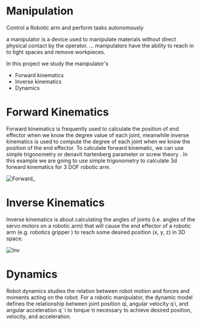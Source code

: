 # Manipulation 
Control a Robotic arm and perform tasks autonomously


 a manipulator is a device used to manipulate materials without direct physical contact by the operator. ... manipulators have the ability to reach in to tight spaces and remove workpieces.
 
 In this project we study the manipulator's 
 
 - Forward kinematics 
 - Inverse kinematics 
 - Dynamics
 
 
 # Forward Kinematics 
   Forward kinematics is frequently used to calculate the position of end effector when we know the degree value of each joint, meanwhile inverse kinematics is used to compute the degree of each joint when we know the position of the end effector.
To calculate forward kinematic, we can use simple trigonometry or denavit hartenberg parameter or screw theory . In this example we are going to use simple trigonometry to calculate 3d forward kinematics for 3 DOF robotic arm.

![Forward_](https://user-images.githubusercontent.com/70883690/118961286-ca3f5500-b981-11eb-9077-21a34d389091.gif)



 # Inverse Kinematics 
   Inverse kinematics is about calculating the angles of joints (i.e. angles of the servo motors on a robotic arm) that will cause the end effector of a robotic arm (e.g. robotics gripper ) to reach some desired position (x, y, z) in 3D space. 
   
   ![Inv](https://user-images.githubusercontent.com/70883690/118954284-3c606b80-b97b-11eb-867e-dd71b803e61b.gif)
   

# Dynamics
  Robot dynamics studies the relation between robot motion and forces and moments acting on the robot. For a robotic manipulator, the dynamic model defines the relationship between joint position qi, angular velocity q˙i, and angular acceleration q¨i to torque τi necessary to achieve desired position, velocity, and acceleration.
  
 
 
 

